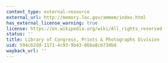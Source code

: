 ```yaml
---
content_type: external-resource
external_url: http://memory.loc.gov/ammem/index.html
has_external_license_warning: true
license: https://en.wikipedia.org/wiki/All_rights_reserved
status: ''
title: Library of Congress, Prints & Photographs Division
uid: 594c62dd-1171-4c93-9b43-66ba8cb73dbd
wayback_url: ''
---
```

